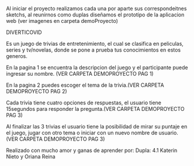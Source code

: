 Al iniciar el proyecto realizamos cada una por aparte sus correspondeitnes sketchs, al reunirnos como duplas diseñamos el prototipo de la aplicacion web (ver imagenes en carpeta demoProyecto)

DIVERTICOVID

Es un juego de trivias de entretenimiento, el cual se clasifica en peliculas, series y tv/novelas, donde se pone a prueba tus conocimientos en estos generos.

En la pagina 1 se encuentra la descripcion del juego y el participante puede ingresar su nombre. (VER CARPETA DEMOPROYECTO PAG 1)

En la pagina 2 puedes escoger el tema de la trivia.(VER CARPETA DEMOPROYECTO PAG 2)

Cada trivia tiene cuatro opciones de respuestas, el usuario tiene 15segundos para responder la pregunta.(VER CARPETA DEMOPROYECTO PAG 3)

Al finalizar las 3 trivias el usuario tiene la posibilidad de mirar su puntaje en el juego, jugar con otro tema o iniciar con un nuevo nombre de usuario. (VER CARPETA DEMOPROYECTO PAG 3)


Realizado con mucho amor y ganas de aprender por: Dupla: 4.1 Katerin Nieto y Oriana Reina
